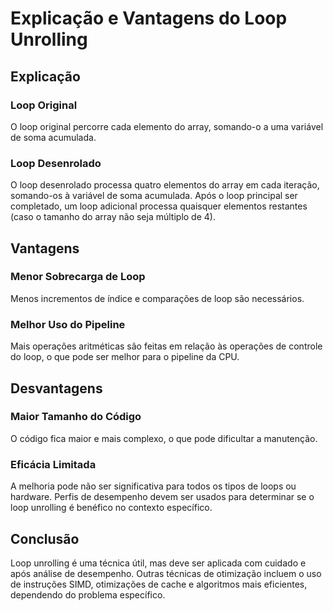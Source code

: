 # Explicação e Vantagens do Loop Unrolling

## Explicação

### Loop Original
O loop original percorre cada elemento do array, somando-o a uma variável de soma acumulada.

### Loop Desenrolado
O loop desenrolado processa quatro elementos do array em cada iteração, somando-os à variável de soma acumulada. Após o loop principal ser completado, um loop adicional processa quaisquer elementos restantes (caso o tamanho do array não seja múltiplo de 4).

## Vantagens

### Menor Sobrecarga de Loop
Menos incrementos de índice e comparações de loop são necessários.

### Melhor Uso do Pipeline
Mais operações aritméticas são feitas em relação às operações de controle do loop, o que pode ser melhor para o pipeline da CPU.

## Desvantagens

### Maior Tamanho do Código
O código fica maior e mais complexo, o que pode dificultar a manutenção.

### Eficácia Limitada
A melhoria pode não ser significativa para todos os tipos de loops ou hardware. Perfis de desempenho devem ser usados para determinar se o loop unrolling é benéfico no contexto específico.

## Conclusão

Loop unrolling é uma técnica útil, mas deve ser aplicada com cuidado e após análise de desempenho. Outras técnicas de otimização incluem o uso de instruções SIMD, otimizações de cache e algoritmos mais eficientes, dependendo do problema específico.
